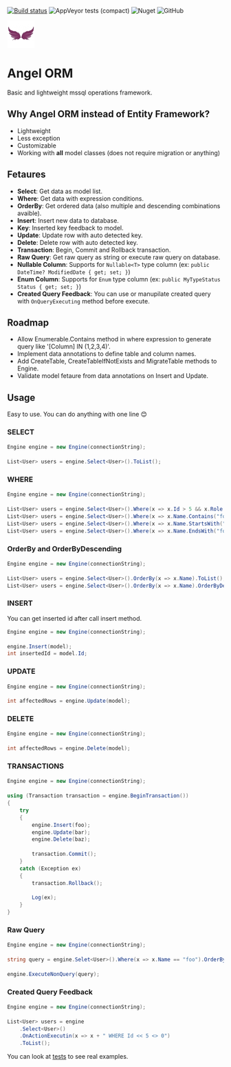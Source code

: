 [![Build status](https://ci.appveyor.com/api/projects/status/4jmhhcdkrrk9qieh/branch/master?svg=true)](https://ci.appveyor.com/project/jaqra/angelorm/branch/master)
![AppVeyor tests (compact)](https://img.shields.io/appveyor/tests/jaqra/AngelORM.svg?compact_message)
![Nuget](https://img.shields.io/nuget/v/AngelORM.svg)
![GitHub](https://img.shields.io/github/license/jaqra/AngelORM.svg)

![LOGO](https://raw.githubusercontent.com/jaqra/AngelORM/master/assets/logo.jpg)

# Angel ORM

Basic and lightweight mssql operations framework.

## Why Angel ORM instead of Entity Framework?

- Lightweight
- Less exception
- Customizable
- Working with **all** model classes (does not require migration or anything)

## Fetaures

- **Select**: Get data as model list.
- **Where**: Get data with expression conditions.
- **OrderBy**: Get ordered data (also multiple and descending combinations avaible).
- **Insert**: Insert new data to database.
- **Key**: Inserted key feedback to model.
- **Update**: Update row with auto detected key.
- **Delete**: Delete row with auto detected key.
- **Transaction**: Begin, Commit and Rollback transaction.
- **Raw Query**: Get raw query as string or execute raw query on database.
- **Nullable Column**: Supports for `Nullable<T>` type column (ex: `public DateTime? ModifiedDate { get; set; }`)
- **Enum Column**: Supports for `Enum` type column (ex: `public MyTypeStatus Status { get; set; }`)
- **Created Query Feedback**: You can use or manupilate created query with `OnQueryExecuting` method before execute.

## Roadmap

- Allow Enumerable.Contains method in where expression to generate query like '[Column] IN (1,2,3,4)'.
- Implement data annotations to define table and column names.
- Add CreateTable<T>, CreateTableIfNotExists<T> and MigrateTable<T> methods to Engine.
- Validate model fetaure from data annotations on Insert and Update.

## Usage

Easy to use. You can do anything with one line :blush:

### SELECT

```csharp
Engine engine = new Engine(connectionString);

List<User> users = engine.Select<User>().ToList();
```

### WHERE

```csharp
Engine engine = new Engine(connectionString);

List<User> users = engine.Select<User>().Where(x => x.Id > 5 && x.Role == "admin" && x.CreatedDate < dateTime && x.Active == true).ToList();
List<User> users = engine.Select<User>().Where(x => x.Name.Contains("foo")).ToList();
List<User> users = engine.Select<User>().Where(x => x.Name.StartsWith("foo")).ToList();
List<User> users = engine.Select<User>().Where(x => x.Name.EndsWith("foo")).ToList();
```

### OrderBy and OrderByDescending

```csharp
Engine engine = new Engine(connectionString);

List<User> users = engine.Select<User>().OrderBy(x => x.Name).ToList();
List<User> users = engine.Select<User>().OrderBy(x => x.Name).OrderByDescending(x => x.Surname).ToList();
```

### INSERT

You can get inserted id after call insert method.

```csharp
Engine engine = new Engine(connectionString);

engine.Insert(model);
int insertedId = model.Id;
```

### UPDATE

```csharp
Engine engine = new Engine(connectionString);

int affectedRows = engine.Update(model);
```

### DELETE

```csharp
Engine engine = new Engine(connectionString);

int affectedRows = engine.Delete(model);
```

### TRANSACTIONS

```csharp
Engine engine = new Engine(connectionString);

using (Transaction transaction = engine.BeginTransaction())
{
    try
    {
        engine.Insert(foo);
        engine.Update(bar);
        engine.Delete(baz);

        transaction.Commit();
    }
    catch (Exception ex)
    {
        transaction.Rollback();

        Log(ex);
    }
}
```

### Raw Query

```csharp
Engine engine = new Engine(connectionString);

string query = engine.Selet<User>().Where(x => x.Name == "foo").OrderBy(x => x.CreatedDate).ToSQL();

engine.ExecuteNonQuery(query);
```

### Created Query Feedback

```csharp
Engine engine = new Engine(connectionString);

List<User> users = engine
    .Select<User>()
    .OnActionExecutin(x => x + " WHERE Id << 5 <> 0")
    .ToList();
```

You can look at [tests](test/EngineTests.cs) to see real examples.
